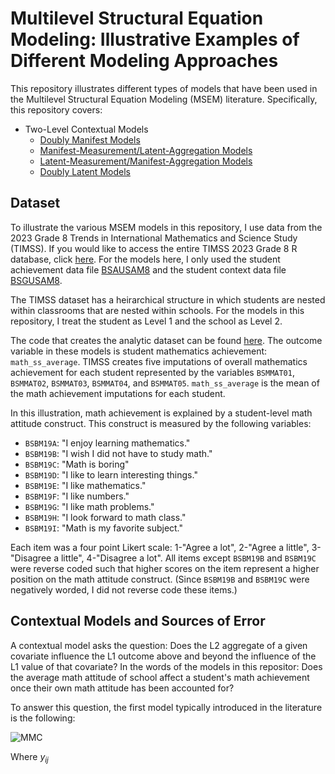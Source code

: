 # Multilevel Structural Equation Modeling: Illustrative Examples of Different Modeling Approaches

This repository illustrates different types of models that have been used in the Multilevel Structural Equation Modeling (MSEM) literature. Specifically, this repository covers:
- Two-Level Contextual Models
  - [Doubly Manifest Models](timss_manifest.R)
  - [Manifest-Measurement/Latent-Aggregation Models](timss_manlat.R)
  - [Latent-Measurement/Manifest-Aggregation Models](timss_latman.R)
  - [Doubly Latent Models](timss_doublylatent.R)

## Dataset
To illustrate the various MSEM models in this repository, I use data from the 2023 Grade 8 Trends in International Mathematics and Science Study (TIMSS). If you would like to access the entire TIMSS 2023 Grade 8 R database, click [here](https://www.iea.nl/data-tools/repository/timss). For the models here, I only used the student achievement data file [BSAUSAM8](TIMSS_Data/bsausam8.rdata) and the student context data file [BSGUSAM8](TIMSS_Data/bsgusam8.rdata).

The TIMSS dataset has a heirarchical structure in which students are nested within classrooms that are nested within schools. For the models in this repository, I treat the student as Level 1 and the school as Level 2. 

The code that creates the analytic dataset can be found [here](create_timss_data.R). The outcome variable in these models is student mathematics achievement: `math_ss_average`. TIMSS creates five imputations of overall mathematics achievement for each student represented by the variables `BSMMAT01`, `BSMMAT02`, `BSMMAT03`, `BSMMAT04`, and `BSMMAT05`. `math_ss_average` is the mean of the math achievement imputations for each student. 

In this illustration, math achievement is explained by a student-level math attitude construct. This construct is measured by the following variables:
- `BSBM19A`: "I enjoy learning mathematics." 
- `BSBM19B`: "I wish I did not have to study math."
- `BSBM19C`: "Math is boring"
- `BSBM19D`: "I like to learn interesting things."
- `BSBM19E`: "I like mathematics."
- `BSBM19F`: "I like numbers."
- `BSBM19G`: "I like math problems."
- `BSBM19H`: "I look forward to math class."
- `BSBM19I`: "Math is my favorite subject."
  
Each item was a four point Likert scale: 1-"Agree a lot", 2-"Agree a little", 3-"Disagree a little", 4-"Disagree a lot". All items except `BSBM19B` and `BSBM19C` were reverse coded such that higher scores on the item represent a higher position on the math attitude construct. (Since `BSBM19B` and `BSBM19C` were negatively worded, I did not reverse code these items.)

## Contextual Models and Sources of Error

A contextual model asks the question: Does the L2 aggregate of a given covariate influence the L1 outcome above and beyond the influence of the L1 value of that covariate? In the words of the models in this repositor: Does the average math attitude of school affect a student's math achievement once their own math attitude has been accounted for?

To answer this question, the first model typically introduced in the literature is the following:

![MMC](https://latex.codecogs.com/svg.image?y_{ij}=\gamma_{00}&plus;\gamma_{10}(X_{ij}-\overline{X}_{.j})&plus;\gamma_{10}\overline{X}_{.j}&plus;r_{ij}&plus;u_{.j})

Where $y_{ij}$

